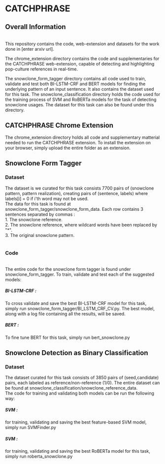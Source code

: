 # CATCHPHRASE

<h2> Overall Information </h2> </br>
This repository contains the code, web-extension and datasets for the work done in [enter  arxiv url].

The chrome_extension directory contains the code and supplementaries for the CATCHPHRASE web-extension, capable of detecting and highlighting pop-culture references in real-time.

The snowclone_form_tagger directory contains all code used to train, validate and test both BI-LSTM-CRF and BERT models for finding the underlying pattern of an input sentence. It also contains the dataset used for this task. 
The snowclone_classification directory holds the code used for the training process of SVM and RoBERTa models for the task of detecting snowclone usages. The dataset for this task can also be found under this directory.





<h2> CATCHPHRASE Chrome Extension </h2>
The chrome_extension directory holds all code and supplementary matterial needed to run the CATCHPHRASE extension.
To install the extension on your browser, simply upload the entire folder as an extension.


<h2>Snowclone Form Tagger </h2>
<h3> Dataset </h3>
The dataset is we curated for this task consists 7700 pairs of (snowclone pattern, pattern realization), creating pairs of (sentence, labels) where labels[i] = 0 if i'th word may not be used. </br>
The data for this task is found at snowclone_form_tagger/snowclone_form_data. Each row contains 3 sentences separated by commas : </br>
    1. The snowclone reference. </br>
    2. The snowclone reference, where wildcard words have been replaced by "*". </br>
    3. The original snowclone pattern. </br> </br>
<h3> Code </h3> </br>
The entire code for the snowclone form tagger is found under snowclone_form_tagger. To train, validate and test each of the suggested models: </br>
<h5> BI-LSTM-CRF :  </h5> To cross validate and save the best BI-LSTM-CRF model for this task, simply run snowclone_form_tagger/BI_LSTM_CRF_CV.py. The best model, along with a log file containing all the results, will be saved.
<h5> BERT : </h5> To fine tune BERT for this task, simply run bert_snowclone.py

<h2>Snowclone Detection as Binary Classification </h2>
<h3> Dataset </h3>
The dataset curated for this task consists of 3850 pairs of (seed,candidate) pairs, each labeled as reference/non-reference (1/0).
The entire dataset can be found at snowclone_classification/snowclone_reference_data. </br>
The code for training and validating both models can be run the following way: </br>
<h5> SVM :  </h5> for training, validating and saving the best feature-based SVM model, simply run SVMFinder.py
<h5> SVM : </h5> for training, validating and saving the best RoBERTa model for this task, simply run roberta_snowclone.py


    
 
